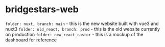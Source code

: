 # bridgestars-web

`folder: nuxt, branch: main` - this is the new website built with vue3 and nuxt3
`folder: old_react, branch: prod` - this is the old website currently on production
`folder: new_react_castor` - this is a mockup of the dashboard for reference
